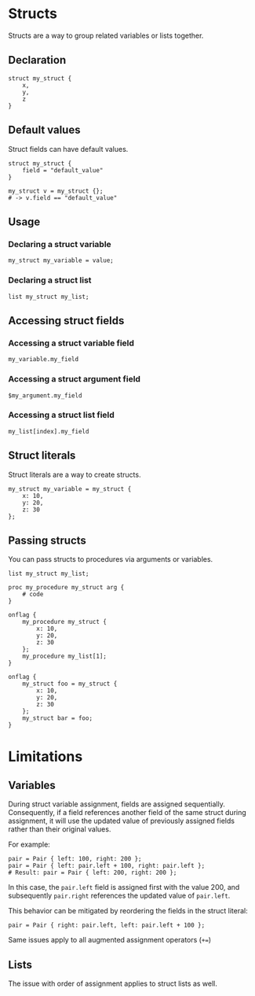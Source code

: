 # Structs

Structs are a way to group related variables or lists together.

## Declaration

```goboscript
struct my_struct {
    x,
    y,
    z
}
```

## Default values

Struct fields can have default values.

```goboscript
struct my_struct {
    field = "default_value"
}

my_struct v = my_struct {};
# -> v.field == "default_value"
```

## Usage

### Declaring a struct variable

```goboscript
my_struct my_variable = value;
```

### Declaring a struct list

```goboscript
list my_struct my_list;
```

## Accessing struct fields

### Accessing a struct variable field

```goboscript
my_variable.my_field
```

### Accessing a struct argument field

```goboscript
$my_argument.my_field
```

### Accessing a struct list field

```goboscript
my_list[index].my_field
```

## Struct literals

Struct literals are a way to create structs.

```goboscript
my_struct my_variable = my_struct {
    x: 10,
    y: 20,
    z: 30
};
```

## Passing structs

You can pass structs to procedures via arguments or variables.

```goboscript
list my_struct my_list;

proc my_procedure my_struct arg {
    # code
}

onflag {
    my_procedure my_struct {
        x: 10,
        y: 20,
        z: 30
    };
    my_procedure my_list[1];
}
```

```goboscript
onflag {
    my_struct foo = my_struct {
        x: 10,
        y: 20,
        z: 30
    };
    my_struct bar = foo;
}
```

# Limitations

## Variables

During struct variable assignment, fields are assigned sequentially. Consequently, if a 
field references another field of the same struct during assignment, it will use the 
updated value of previously assigned fields rather than their original values.

For example:

```goboscript
pair = Pair { left: 100, right: 200 };
pair = Pair { left: pair.left + 100, right: pair.left };
# Result: pair = Pair { left: 200, right: 200 };
```

In this case, the `pair.left` field is assigned first with the value 200, and 
subsequently `pair.right` references the updated value of `pair.left`.

This behavior can be mitigated by reordering the fields in the struct literal:

```goboscript
pair = Pair { right: pair.left, left: pair.left + 100 };
```

Same issues apply to all augmented assignment operators (`+=`)

## Lists

The issue with order of assignment applies to struct lists as well.
